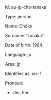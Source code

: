 id: au-jp-cho-tanaka

Type: person

Name: Chōko

Surname: “Tanaka”

Date of birth: 1964

Language: jp

Area: jp

Identifies as: cis-f

Pronoun:
  - she, her


